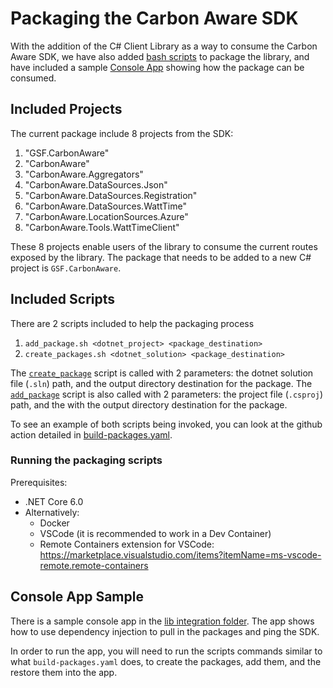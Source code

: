 # Packaging the Carbon Aware SDK

With the addition of the C# Client Library as a way to consume the Carbon Aware SDK, we have also added [bash scripts](../scripts/package/) to package the library, and have included a sample [Console App](../samples/lib-integration/) showing how the package can be consumed.

## Included Projects
The current package include 8 projects from the SDK:

1. "GSF.CarbonAware"
2. "CarbonAware"
3. "CarbonAware.Aggregators"
4. "CarbonAware.DataSources.Json"
5. "CarbonAware.DataSources.Registration"
6. "CarbonAware.DataSources.WattTime"
7. "CarbonAware.LocationSources.Azure"
8. "CarbonAware.Tools.WattTimeClient"

These 8 projects enable users of the library to consume the current routes exposed by the library. The package that needs to be added to a new C# project is `GSF.CarbonAware`.

## Included Scripts
There are 2 scripts included to help the packaging process
1. `add_package.sh <dotnet_project> <package_destination>`
2. `create_packages.sh <dotnet_solution> <package_destination>`

The [`create_package`](../scripts/package/create_packages.sh)  script is called with 2 parameters: the dotnet solution file (`.sln`) path, and the output directory destination for the package. The [`add_package`](../scripts/package/add_package.sh) script is also called with 2 parameters: the project file (`.csproj`) path, and the with the output directory destination for the package. 

To see an example of both scripts being invoked, you can look at the github action detailed in [build-packages.yaml](../.github/workflows/build-packages.yaml).

### Running the packaging scripts
Prerequisites:
- .NET Core 6.0
- Alternatively: 
	- Docker
	- VSCode (it is recommended to work in a Dev Container)
	- Remote Containers extension for VSCode: https://marketplace.visualstudio.com/items?itemName=ms-vscode-remote.remote-containers

## Console App Sample
There is a sample console app in the [lib integration folder](../samples/lib-integration/ConsoleApp/). The app shows how to use dependency injection to pull in the packages and ping the SDK.

In order to run the app, you will need to run the scripts commands similar to what `build-packages.yaml` does, to create the packages, add them, and the restore them into the app.

